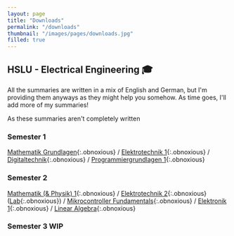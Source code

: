 ```yaml
---
layout: page
title: "Downloads"
permalink: "/downloads"
thumbnail: "/images/pages/downloads.jpg"
filled: true
---
```


## HSLU - Electrical Engineering 🎓

All the summaries are written in a mix of English and German, but I'm providing them anyways as they might help you somehow. As time goes, I'll add more of my summaries!

As these summaries aren't completely written

### Semester 1

[Mathematik Grundlagen](/downloads/ee21/s1_mathematik_grundlagen.pdf){:.obnoxious} / [Elektrotechnik 1](/downloads/ee21/s1_elektrotechnik_1.pdf){:.obnoxious} / [Digitaltechnik](/downloads/ee21/s1_digitaltechnik.pdf){:.obnoxious} / [Programmiergrundlagen 1](/downloads/ee21/s1_programmiergrundlagen.pdf){:.obnoxious}

### Semester 2
[Mathematik (& Physik) 1](/downloads/ee21/s2_mathematik1.pdf){:.obnoxious} / [Elektrotechnik 2](/downloads/ee21/s2_elektrotechnik2.pdf){:.obnoxious} ([Lab](/downloads/ee21/s2_elektrotechnik2_labor.pdf){:.obnoxious}) / [Mikrocontroller Fundamentals](/downloads/ee21/s2_microcontroller_fundamentals.pdf){:.obnoxious} / [Elektronik 1](/downloads/ee21/s2_electronik1.pdf){:.obnoxious} / [Linear Algebra](/downloads/ee21/s2_linear_algebra.pdf){:.obnoxious}

### Semester 3 WIP